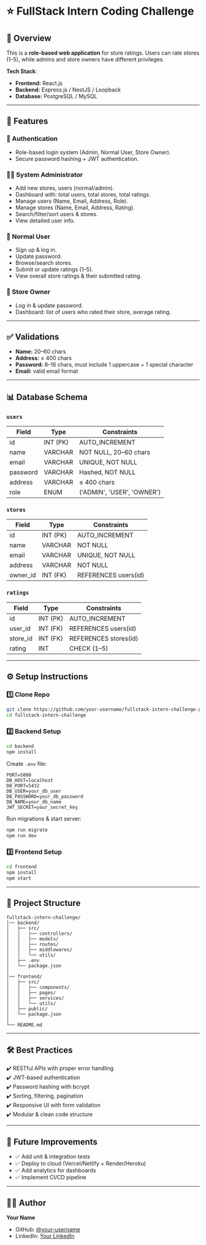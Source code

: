 # ⭐ FullStack Intern Coding Challenge  

## 📌 Overview  
This is a **role-based web application** for store ratings. Users can rate stores (1–5), while admins and store owners have different privileges.  

**Tech Stack**:  
- **Frontend:** React.js  
- **Backend:** Express.js / NestJS / Loopback  
- **Database:** PostgreSQL / MySQL  

---

## 🚀 Features  

### 🔑 Authentication  
- Role-based login system (Admin, Normal User, Store Owner).  
- Secure password hashing + JWT authentication.  

### 👨‍💻 System Administrator  
- Add new stores, users (normal/admin).  
- Dashboard with: total users, total stores, total ratings.  
- Manage users (Name, Email, Address, Role).  
- Manage stores (Name, Email, Address, Rating).  
- Search/filter/sort users & stores.  
- View detailed user info.  

### 👥 Normal User  
- Sign up & log in.  
- Update password.  
- Browse/search stores.  
- Submit or update ratings (1–5).  
- View overall store ratings & their submitted rating.  

### 🏪 Store Owner  
- Log in & update password.  
- Dashboard: list of users who rated their store, average rating.  

---

## ✅ Validations  
- **Name:** 20–60 chars  
- **Address:** ≤ 400 chars  
- **Password:** 8–16 chars, must include 1 uppercase + 1 special character  
- **Email:** valid email format  

---

## 📊 Database Schema  

### `users`  
| Field     | Type      | Constraints |
|-----------|----------|-------------|
| id        | INT (PK) | AUTO_INCREMENT |
| name      | VARCHAR  | NOT NULL, 20–60 chars |
| email     | VARCHAR  | UNIQUE, NOT NULL |
| password  | VARCHAR  | Hashed, NOT NULL |
| address   | VARCHAR  | ≤ 400 chars |
| role      | ENUM     | ('ADMIN', 'USER', 'OWNER') |

### `stores`  
| Field     | Type      | Constraints |
|-----------|----------|-------------|
| id        | INT (PK) | AUTO_INCREMENT |
| name      | VARCHAR  | NOT NULL |
| email     | VARCHAR  | UNIQUE, NOT NULL |
| address   | VARCHAR  | NOT NULL |
| owner_id  | INT (FK) | REFERENCES users(id) |

### `ratings`  
| Field     | Type      | Constraints |
|-----------|----------|-------------|
| id        | INT (PK) | AUTO_INCREMENT |
| user_id   | INT (FK) | REFERENCES users(id) |
| store_id  | INT (FK) | REFERENCES stores(id) |
| rating    | INT      | CHECK (1–5) |

---

## ⚙️ Setup Instructions  

### 1️⃣ Clone Repo  
```bash
git clone https://github.com/your-username/fullstack-intern-challenge.git
cd fullstack-intern-challenge
```

### 2️⃣ Backend Setup  
```bash
cd backend
npm install
```

Create `.env` file:  
```env
PORT=5000
DB_HOST=localhost
DB_PORT=5432
DB_USER=your_db_user
DB_PASSWORD=your_db_password
DB_NAME=your_db_name
JWT_SECRET=your_secret_key
```

Run migrations & start server:  
```bash
npm run migrate
npm run dev
```

### 3️⃣ Frontend Setup  
```bash
cd frontend
npm install
npm start
```

---

## 📂 Project Structure  

```
fullstack-intern-challenge/
│── backend/
│   ├── src/
│   │   ├── controllers/
│   │   ├── models/
│   │   ├── routes/
│   │   ├── middlewares/
│   │   └── utils/
│   ├── .env
│   └── package.json
│
│── frontend/
│   ├── src/
│   │   ├── components/
│   │   ├── pages/
│   │   ├── services/
│   │   └── utils/
│   ├── public/
│   └── package.json
│
└── README.md
```

---

## 🛠 Best Practices  
✔️ RESTful APIs with proper error handling  
✔️ JWT-based authentication  
✔️ Password hashing with bcrypt  
✔️ Sorting, filtering, pagination  
✔️ Responsive UI with form validation  
✔️ Modular & clean code structure  

---

## 📌 Future Improvements  
- ✅ Add unit & integration tests  
- ✅ Deploy to cloud (Vercel/Netlify + Render/Heroku)  
- ✅ Add analytics for dashboards  
- ✅ Implement CI/CD pipeline  

---

## 👨‍💻 Author  
**Your Name**  
- GitHub: [@your-username](https://github.com/Anjali123Tiwari)  
- LinkedIn: [Your LinkedIn](https://www.linkedin.com/in/anjali-tiwari-373537244/)  
